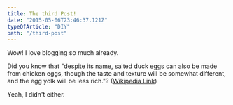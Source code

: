 ```yaml
---
title: The third Post!
date: "2015-05-06T23:46:37.121Z"
typeOfArticle: "DIY"
path: "/third-post"
---
```


Wow! I love blogging so much already.

Did you know that "despite its name, salted duck eggs can also be made from
chicken eggs, though the taste and texture will be somewhat different, and the
egg yolk will be less rich."?
([Wikipedia Link](http://en.wikipedia.org/wiki/Salted_duck_egg))

Yeah, I didn't either.
